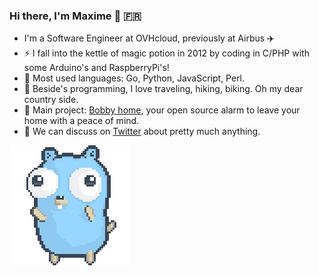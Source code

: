 ### Hi there, I'm Maxime 👋 :fr:

- I'm a Software Engineer at OVHcloud, previously at Airbus ✈️
- :zap: I fall into the kettle of magic potion in 2012 by coding in C/PHP with some Arduino's and RaspberryPi's!
- :construction_worker: Most used languages: Go, Python, JavaScript, Perl.
- :ear_of_rice: Beside's programming, I love traveling, hiking, biking. Oh my dear country side.
- :house_with_garden: Main project: [Bobby home](https://github.com/bobby-home/bobby-home), your open source alarm to leave your home with a peace of mind.
- 💬 We can discuss on [Twitter](https://twitter.com/EmixMaxime) about pretty much anything.

![gopher dancing](./dancing-gopher.gif)
